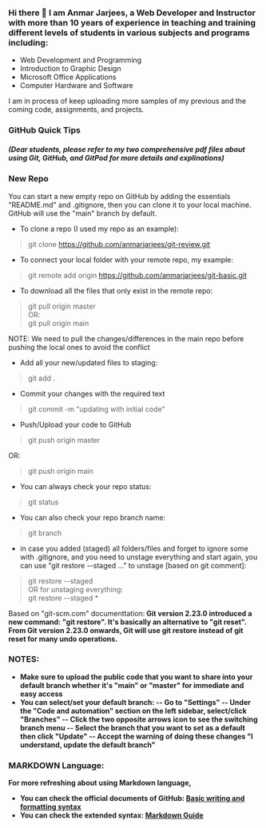 ### Hi there 👋 I am Anmar Jarjees, a Web Developer and Instructor with more than 10 years of experience in teaching and training different levels of students in various subjects and programs including:
- Web Development and Programming
- Introduction to Graphic Design
- Microsoft Office Applications
- Computer Hardware and Software

I am in process of keep uploading more samples of my previous and the coming code, assignments, and projects.

<!--
**anmarjarjees/anmarjarjees** is a ✨ _special_ ✨ repository because its `README.md` (this file) appears on your GitHub profile.

Here are some ideas to get you started:

- 🔭 I’m currently working on ...
- 🌱 I’m currently learning ...
- 👯 I’m looking to collaborate on ...
- 🤔 I’m looking for help with ...
- 💬 Ask me about ...
- 📫 How to reach me: ...
- 😄 Pronouns: ...
- ⚡ Fun fact: ...
-->


### GitHub Quick Tips 
##### (Dear students, please refer to my two comprehensive pdf files about using Git, GitHub, and GitPod for more details and explinations)
### New Repo
You can start a new empty repo on GitHub by adding the essentials "README.md" and .gitignore, then you can clone it to your local machine. GitHub will use the "main" branch by default.
- To clone a repo (I used my repo as an example):
> git clone https://github.com/anmarjarjees/git-review.git

- To connect your local folder with your remote repo, my example:
> git remote add origin https://github.com/anmarjarjees/git-basic.git
- To download all the files that only exist in the remote repo:
> git pull origin master
<br> OR: <br>
> git pull origin main

NOTE: We need to pull the changes/differences in the main repo before pushing the local ones to avoid the conflict
- Add all your new/updated files to staging:
> git add .

- Commit your changes with the required text
> git commit -m "updating with initial code"

- Push/Upload your code to GitHub
> git push origin master

OR:
> git push origin main

- You can always check your repo status:
> git status

- You can also check your repo branch name:
> git branch

- in case you added (staged) all folders/files and forget to ignore some with .gitignore, and you need to unstage everything and start again, you can use "git restore --staged <file>..." to unstage [based on git comment]:
> git restore --staged <file>
<br> OR for unstaging everything:<br>
> git restore --staged *

Based on "git-scm.com" documenttation:<b>
Git version 2.23.0 introduced a new command: "git restore". It's basically an alternative to "git reset". From Git version 2.23.0 onwards, Git will use git restore instead of git reset for many undo operations.

### NOTES: 
- Make sure to upload the public code that you want to share into your default branch whether it's "main" or "master" for immediate and easy access
- You can select/set your default branch:
-- Go to "Settings"
-- Under the "Code and automation" section on the left sidebar, select/click "Branches"
-- Click the two opposite arrows icon to see the switching branch menu
-- Select the branch that you want to set as a default then click "Update"
-- Accept the warning of doing these changes "I understand, update the default branch"

### MARKDOWN Language:
For more refreshing about using Markdown language,
- You can check the official documents of GitHub:
[Basic writing and formatting syntax](https://docs.github.com/en/get-started/writing-on-github/getting-started-with-writing-and-formatting-on-github/basic-writing-and-formatting-syntax)
- You can check the extended syntax: [Markdown Guide](https://www.markdownguide.org/extended-syntax/)
